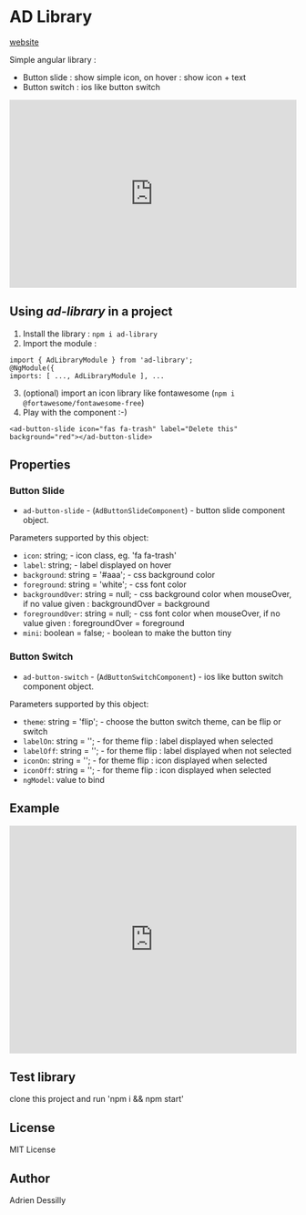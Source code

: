 # AD Library
[website](https://adessilly.github.io/ad-library/)

Simple angular library :
- Button slide : show simple icon, on hover : show icon + text
- Button switch : ios like button switch 

<iframe src="https://stackblitz.com/edit/ad-library?embed=1&file=src/app/app.component.html&hideExplorer=1&hideNavigation=1&view=preview" style="width:100%;height:330px;border:none;"></iframe>

## Using ***ad-library*** in a project

1. Install the library : 
`npm i ad-library`
2. Import the module : 
```
import { AdLibraryModule } from 'ad-library';
@NgModule({
imports: [ ..., AdLibraryModule ], ...
```
3. (optional) import an icon library like fontawesome (`npm i @fortawesome/fontawesome-free`)
4. Play with the component :-)

```<ad-button-slide icon="fas fa-trash" label="Delete this" background="red"></ad-button-slide>```

## Properties

### Button Slide

- `ad-button-slide` - (`AdButtonSlideComponent`) - button slide component object.

Parameters supported by this object:

- `icon`: string; - icon class, eg. 'fa fa-trash'
- `label`: string; - label displayed on hover
- `background`: string = '#aaa'; - css background color
- `foreground`: string = 'white'; - css font color
- `backgroundOver`: string = null; - css background color when mouseOver, if no value given : backgroundOver = background
- `foregroundOver`: string = null; - css font color when mouseOver, if no value given : foregroundOver = foreground
- `mini`: boolean = false; - boolean to make the button tiny

### Button Switch

- `ad-button-switch` - (`AdButtonSwitchComponent`) - ios like button switch component object.

Parameters supported by this object:

- `theme`: string = 'flip'; - choose the button switch theme, can be flip or switch 
- `labelOn`: string = ''; - for theme flip : label displayed when selected
- `labelOff`: string = ''; - for theme flip : label displayed when not selected
- `iconOn`: string = ''; - for theme flip : icon displayed when selected 
- `iconOff`: string = ''; - for theme flip : icon displayed when selected 
- `ngModel`: value to bind 

## Example

<iframe src="https://stackblitz.com/edit/ad-library?embed=1&file=src/app/app.component.html&hideNavigation=1&view=preview" style="width:100%;height:400px;border:none;"></iframe>

## Test library

clone this project and run 'npm i && npm start'

## License

MIT License

## Author
Adrien Dessilly
